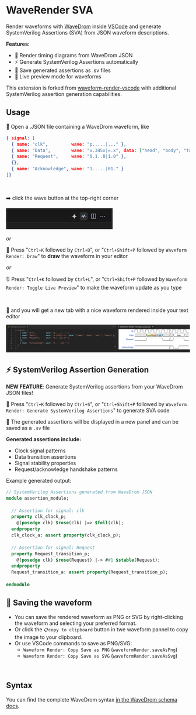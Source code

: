 # WaveRender SVA

Render waveforms with [WaveDrom](https://github.com/wavedrom/wavedrom) inside [VSCode](https://code.visualstudio.com/) and generate SystemVerilog Assertions (SVA) from JSON waveform descriptions.

**Features:**
- 🌊 Render timing diagrams from WaveDrom JSON
- ⚡ Generate SystemVerilog Assertions automatically
- 💾 Save generated assertions as .sv files
- 🔄 Live preview mode for waveforms

This extension is forked from [waveform-render-vscode](https://github.com/bmpenuelas/waveform-render-vscode) with additional SystemVerilog assertion generation capabilities.

## Usage

📄 Open a .JSON file containing a WaveDrom waveform, like
```json
{ signal: [
  { name: "clk",         wave: "p.....|..." },
  { name: "Data",        wave: "x.345x|=.x", data: ["head", "body", "tail", "data"] },
  { name: "Request",     wave: "0.1..0|1.0" },
  {},
  { name: "Acknowledge", wave: "1.....|01." }
]}
```

<br>

➡️ click the wave button at the top-right corner

![waveform render vscode button](/media/demo_1.png)

*or*

🎹 Press "`Ctrl+K` followed by `Ctrl+D`", or "`Ctrl+Shift+P` followed by `Waveform Render: Draw`" to **draw** the waveform in your editor

*or*

🔃 Press "`Ctrl+K` followed by `Ctrl+L`", or "`Ctrl+Shift+P` followed by `Waveform Render: Toggle Live Preview`" to make the waveform update as you type

<br>

🌈 and you will get a new tab with a nice waveform rendered inside your text editor

![waveform render vscode example](/media/demo_0.png)

## ⚡ SystemVerilog Assertion Generation

**NEW FEATURE**: Generate SystemVerilog assertions from your WaveDrom JSON files!

🔧 Press "`Ctrl+K` followed by `Ctrl+S`", or "`Ctrl+Shift+P` followed by `Waveform Render: Generate SystemVerilog Assertions`" to generate SVA code

📁 The generated assertions will be displayed in a new panel and can be saved as a `.sv` file

**Generated assertions include:**
- Clock signal patterns
- Data transition assertions  
- Signal stability properties
- Request/acknowledge handshake patterns

Example generated output:
```systemverilog
// SystemVerilog Assertions generated from WaveDrom JSON
module assertion_module;
  
  // Assertion for signal: clk
  property clk_clock_p;
    @(posedge clk) $rose(clk) |=> $fell(clk);
  endproperty
  clk_clock_a: assert property(clk_clock_p);

  // Assertion for signal: Request
  property Request_transition_p;
    @(posedge clk) $rose(Request) |-> ##1 $stable(Request);
  endproperty
  Request_transition_a: assert property(Request_transition_p);

endmodule
```

## 💾 Saving the waveform

- You can save the rendered waveform as PNG or SVG by right-clicking the waveform and selecting your preferred format.
- Or click the `📋copy to clipboard` button in twe waveform pannel to copy the image to your clipboard.
- Or use VSCode commands to save as PNG/SVG:
    - `Waveform Render: Copy Save as PNG` (`waveformRender.saveAsPng`)
    - `Waveform Render: Copy Save as SVG` (`waveformRender.saveAsSvg`)

<br>

## Syntax

You can find the complete WaveDrom syntax [in the WaveDrom schema docs](https://github.com/wavedrom/schema/blob/master/WaveJSON.md).
